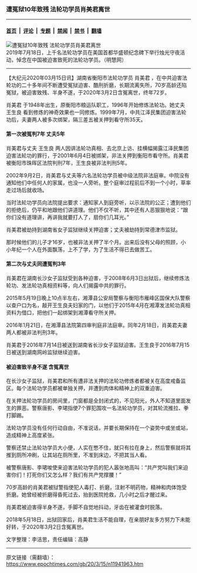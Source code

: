 ### 遭冤狱10年致残 法轮功学员肖美君离世

---

#### [首页](../../../..?n11941963) &nbsp;|&nbsp; [评论](../../../../../epoch-comment?n11941963) &nbsp;|&nbsp; [专题](../../../../../epoch-special?n11941963) &nbsp;|&nbsp; [禁闻](../../../../../epoch-news?n11941963) &nbsp;|&nbsp; [禁书](../../../../../books?n11941963) &nbsp;|&nbsp; [翻墙](https://github.com/gfw-breaker/nogfw/blob/master/README.md?n11941963)


<div><img alt="遭冤狱10年致残 法轮功学员肖美君离世" class="attachment-djy_600_400 size-djy_600_400 wp-post-image" src="https://i.epochtimes.com/assets/uploads/2020/03/2019-7-19-dc-vigil-11-ss.jpg"/>
<div class="caption">
 2019年7月18日，上千名法轮功学员在美国首都华盛顿纪念碑下举行烛光守夜活动，悼念在中国被迫害致死的法轮功学员。（明慧网）
</div></div><hr/><div class="post_content" id="artbody" itemprop="articleBody">
 <!-- article content begin -->
 <p>
  【大纪元2020年03月15日讯】湖南省衡阳市法轮功学员
  <ok href="https://www.epochtimes.com/gb/tag/%E8%82%96%E7%BE%8E%E5%90%9B.html">
   肖美君
  </ok>
  ，在中共迫害法轮功的二十多年间不断遭受冤狱迫害、酷刑折磨，长期流离失所，70岁高龄还陷冤狱，被迫害致残、半身不遂，于2020年3月2日含冤离世，终年72岁。
 </p>
 <p>
  <ok href="https://www.epochtimes.com/gb/tag/%E8%82%96%E7%BE%8E%E5%90%9B.html">
   肖美君
  </ok>
  于1948年出生，原衡阳市粮运队职工，1996年开始修炼法轮功。她丈夫
  <ok href="https://www.epochtimes.com/gb/tag/%E7%8E%8B%E7%94%9F%E8%89%AF.html">
   王生良
  </ok>
  看到修炼的神奇效果也一同修炼。1999年7月，中共江泽民集团迫害法轮功后，夫妻两人被多次绑架，隔三差五被关押到看守所35天。
 </p>
 <h4>
  <b>
   第一次被冤判7年 丈夫5年
  </b>
 </h4>
 <p>
  肖美君与丈夫
  <ok href="https://www.epochtimes.com/gb/tag/%E7%8E%8B%E7%94%9F%E8%89%AF.html">
   王生良
  </ok>
  两人因讲法轮功真相、去北京上访、挂横幅揭露江泽民集团迫害法轮功的罪行，于2001年6月4日被绑架，非法关押到衡阳市看守所。肖美君被衡阳市珠晖区法院判刑7年，王生良被非法判刑5年。
 </p>
 <p>
  2002年9月2日，肖美君与丈夫等六名法轮功学员被中级法院非法庭审。中院没有通知他们中任何人的家属，也没一人旁听。整个庭审过程前后不到一个小时，草率走过场后就收场。
 </p>
 <p>
  当时法轮功学员向法院提出要求：通知家人到庭旁听，以示法院的公正；遭到他们的拒绝后，仍平和地跟他们讲道理。他们不仅不听，其中还有人恶狠狠地说：“跟你们没有道理讲，再讲我就要打人了，扇你们几耳光。”
 </p>
 <p>
  肖美君被劫持到湖南省女子监狱继续关押迫害；丈夫被劫持到常德津市监狱。
 </p>
 <p>
  那时候他们的儿子才16岁，也被非法关押了半个月。出来后没有父母的照顾，小小年纪一个人在外面飘荡，上不了学，为了生活不得已去做苦工。
 </p>
 <h4>
  <b>
   第二次与丈夫同遭冤判3年
  </b>
 </h4>
 <p>
  肖美君在湖南长沙女子监狱受到各种迫害，于2008年6月3日出狱后，继续修炼法轮功、发法轮功真相资料等，向人们揭露中共的罪行。
 </p>
 <p>
  2015年5月19日晚上10点半左右，湘潭县公安局警察与衡阳市雁峰区国保大队警察以查户口为名，敲开王生良夫妇家的门，以他们于2015年4月在湘潭发法轮功真相资料为借口，把他们一起绑架到湘潭看守所关押。
 </p>
 <p>
  2016年1月21日，在湘潭县法院第四审判庭非法庭审。同年2月18日，肖美君夫妻两人都被非法判刑3年。
 </p>
 <p>
  肖美君于2016年7月14日被送到湖南省长沙女子监狱迫害。王生良于2016年7月15日被送到湖南网岭监狱继续迫害。
 </p>
 <div class="ar_articleContent" id="ar_bArticleContent">
  <h4>
   <b>
    被迫害致半身不遂 含冤离世
   </b>
  </h4>
  <p>
   在长沙女子监狱，肖美君和所有遭非法关押的法轮功修炼者都被关在高度戒备监区。每个法轮功学员都被单独关押，并遭到肉体和精神上的双重迫害。
  </p>
  <p>
   在关押法轮功学员的房间里，门窗都是全封闭式的，不见阳光，外人不知道里面发生的罪恶。警察唐影、李珺指使7个罪犯围攻一名法轮功学员，对其轮流推拉、拳打脚踢。
  </p>
  <p>
   法轮功学员没有任何行动自由，不准说话，并要长期保持在一个姿势中或坐或站，造成精神上高度紧张。
  </p>
  <p>
   警察还禁止法轮功学员大小便，人实在憋不住，就只有拉在身上，然后警察就将其推到厕所冲刷，让其站在厕所里，不准到床边，不把其当人看。
  </p>
  <p>
   被警察唐影、李珺唆使来迫害法轮功学员的犯人嚣张地高叫：“共产党叫我们来迫害你们！打死你们又怎么样？我们有共产党撑腰！”
  </p>
  <p>
   70岁高龄的肖美君被狱警指使犯人毒打、折磨，注射不明药物，精神和肉体饱受折磨。她曾经被折磨得昏死过去，抬到医院抢救，几小时之后才醒过来。
  </p>
  <p>
   肖美君被迫害得半身不遂，手脚不自觉地抖动，牙齿在被灌食时脱落。
  </p>
  <p>
   2018年5月18日，出狱回家后，肖美君生活不能自理，在亲朋好友多方努力下未能好转，于2020年3月2日含冤离世。
  </p>
  <p>
   文字整理：李洁思，责任编辑：高静
  </p>
 </div>
 <!-- article content end -->
 <div id="below_article_ad">
 </div>
</div>


---

原文链接（需翻墙）：https://www.epochtimes.com/gb/20/3/15/n11941963.htm